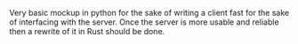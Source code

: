 Very basic mockup in python for the sake of writing a client fast for the sake of interfacing with the server. Once the server is more usable and reliable then a rewrite of it in Rust should be done.
